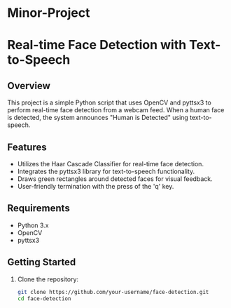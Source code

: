 # Minor-Project
# Real-time Face Detection with Text-to-Speech

## Overview
This project is a simple Python script that uses OpenCV and pyttsx3 to perform real-time face detection from a webcam feed. When a human face is detected, the system announces "Human is Detected" using text-to-speech.

## Features
- Utilizes the Haar Cascade Classifier for real-time face detection.
- Integrates the pyttsx3 library for text-to-speech functionality.
- Draws green rectangles around detected faces for visual feedback.
- User-friendly termination with the press of the 'q' key.

## Requirements
- Python 3.x
- OpenCV
- pyttsx3

## Getting Started
1. Clone the repository:
   ```bash
   git clone https://github.com/your-username/face-detection.git
   cd face-detection
